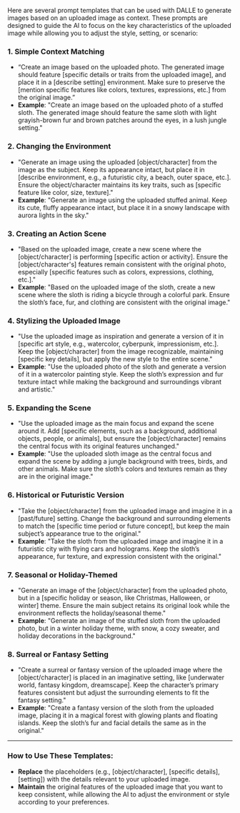 Here are several prompt templates that can be used with DALLE to generate images based on an uploaded image as context. These prompts are designed to guide the AI to focus on the key characteristics of the uploaded image while allowing you to adjust the style, setting, or scenario:

### 1. Simple Context Matching

- “Create an image based on the uploaded photo. The generated image should feature \[specific details or traits from the uploaded image], and place it in a \[describe setting] environment. Make sure to preserve the \[mention specific features like colors, textures, expressions, etc.] from the original image.”
- **Example**: "Create an image based on the uploaded photo of a stuffed sloth. The generated image should feature the same sloth with light grayish-brown fur and brown patches around the eyes, in a lush jungle setting."

### 2. Changing the Environment

- "Generate an image using the uploaded \[object/character] from the image as the subject. Keep its appearance intact, but place it in \[describe environment, e.g., a futuristic city, a beach, outer space, etc.]. Ensure the object/character maintains its key traits, such as \[specific feature like color, size, texture]."
- **Example**: "Generate an image using the uploaded stuffed animal. Keep its cute, fluffy appearance intact, but place it in a snowy landscape with aurora lights in the sky."

### 3. Creating an Action Scene

- "Based on the uploaded image, create a new scene where the \[object/character] is performing \[specific action or activity]. Ensure the \[object/character's] features remain consistent with the original photo, especially \[specific features such as colors, expressions, clothing, etc.]."
- **Example**: "Based on the uploaded image of the sloth, create a new scene where the sloth is riding a bicycle through a colorful park. Ensure the sloth’s face, fur, and clothing are consistent with the original image."

### 4. Stylizing the Uploaded Image

- "Use the uploaded image as inspiration and generate a version of it in \[specific art style, e.g., watercolor, cyberpunk, impressionism, etc.]. Keep the \[object/character] from the image recognizable, maintaining \[specific key details], but apply the new style to the entire scene."
- **Example**: "Use the uploaded photo of the sloth and generate a version of it in a watercolor painting style. Keep the sloth’s expression and fur texture intact while making the background and surroundings vibrant and artistic."

### 5. Expanding the Scene

- "Use the uploaded image as the main focus and expand the scene around it. Add \[specific elements, such as a background, additional objects, people, or animals], but ensure the \[object/character] remains the central focus with its original features unchanged."
- **Example**: "Use the uploaded sloth image as the central focus and expand the scene by adding a jungle background with trees, birds, and other animals. Make sure the sloth’s colors and textures remain as they are in the original image."

### 6. Historical or Futuristic Version

- "Take the \[object/character] from the uploaded image and imagine it in a \[past/future] setting. Change the background and surrounding elements to match the \[specific time period or future concept], but keep the main subject’s appearance true to the original."
- **Example**: "Take the sloth from the uploaded image and imagine it in a futuristic city with flying cars and holograms. Keep the sloth’s appearance, fur texture, and expression consistent with the original."

### 7. Seasonal or Holiday-Themed

- "Generate an image of the \[object/character] from the uploaded photo, but in a \[specific holiday or season, like Christmas, Halloween, or winter] theme. Ensure the main subject retains its original look while the environment reflects the holiday/seasonal theme."
- **Example**: "Generate an image of the stuffed sloth from the uploaded photo, but in a winter holiday theme, with snow, a cozy sweater, and holiday decorations in the background."

### 8. Surreal or Fantasy Setting

- "Create a surreal or fantasy version of the uploaded image where the \[object/character] is placed in an imaginative setting, like \[underwater world, fantasy kingdom, dreamscape]. Keep the character’s primary features consistent but adjust the surrounding elements to fit the fantasy setting."
- **Example**: "Create a fantasy version of the sloth from the uploaded image, placing it in a magical forest with glowing plants and floating islands. Keep the sloth’s fur and facial details the same as in the original."

---

### How to Use These Templates:

- **Replace** the placeholders (e.g., \[object/character], \[specific details], \[setting]) with the details relevant to your uploaded image.
- **Maintain** the original features of the uploaded image that you want to keep consistent, while allowing the AI to adjust the environment or style according to your preferences.
